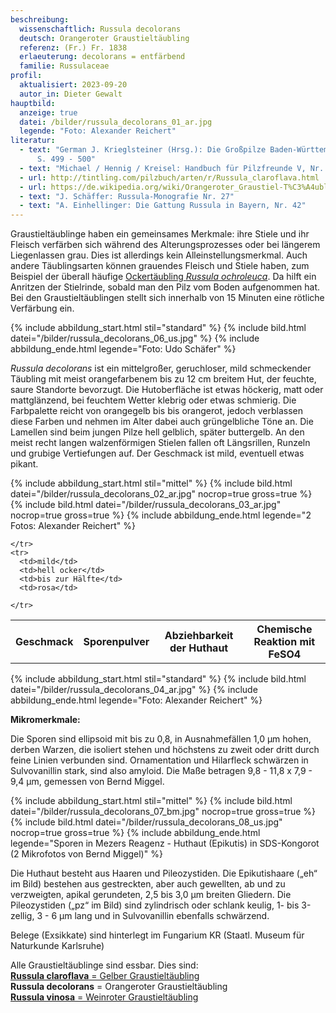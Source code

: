 ```yaml
---
beschreibung:
  wissenschaftlich: Russula decolorans
  deutsch: Orangeroter Graustieltäubling
  referenz: (Fr.) Fr. 1838
  erlaeuterung: decolorans = entfärbend
  familie: Russulaceae
profil:
  aktualisiert: 2023-09-20
  autor_in: Dieter Gewalt
hauptbild:
  anzeige: true
  datei: /bilder/russula_decolorans_01_ar.jpg
  legende: "Foto: Alexander Reichert"
literatur:
  - text: "German J. Krieglsteiner (Hrsg.): Die Großpilze Baden-Württembergs Band 2
      S. 499 - 500"
  - text: "Michael / Hennig / Kreisel: Handbuch für Pilzfreunde V, Nr. 105"
  - url: http://tintling.com/pilzbuch/arten/r/Russula_claroflava.html
  - url: https://de.wikipedia.org/wiki/Orangeroter_Graustiel-T%C3%A4ubling
  - text: "J. Schäffer: Russula-Monografie Nr. 27"
  - text: "A. Einhellinger: Die Gattung Russula in Bayern, Nr. 42"
---
```

Graustieltäublinge haben ein gemeinsames Merkmale: ihre Stiele und ihr Fleisch verfärben sich während des Alterungsprozesses oder bei längerem Liegenlassen grau. Dies ist allerdings kein Alleinstellungsmerkmal. Auch andere Täublingsarten können grauendes Fleisch und Stiele haben, zum Beispiel der überall häufige [Ockertäubling *Russula ochroleuca*](/pilze/russula-ochroleuca-ockertäubling). Da hilft ein Anritzen der Stielrinde, sobald man den Pilz vom Boden aufgenommen hat. Bei den Graustieltäublingen stellt sich innerhalb von 15 Minuten eine rötliche Verfärbung ein.

{% include abbildung_start.html stil="standard" %}
{% include bild.html datei="/bilder/russula_decolorans_06_us.jpg" %}
{% include abbildung_ende.html legende="Foto: Udo Schäfer" %}

*Russula decolorans* ist ein mittelgroßer, geruchloser, mild schmeckender Täubling mit meist orangefarbenem bis zu 12 cm breitem Hut, der feuchte, saure Standorte bevorzugt. Die Hutoberfläche ist etwas höckerig, matt oder mattglänzend, bei feuchtem Wetter klebrig oder etwas schmierig. Die Farbpalette reicht von orangegelb bis bis orangerot, jedoch verblassen diese Farben und nehmen im Alter dabei auch grüngelbliche Töne an. Die Lamellen sind beim jungen Pilze hell gelblich, später buttergelb. An den meist recht langen walzenförmigen Stielen fallen oft Längsrillen, Runzeln und grubige Vertiefungen auf. Der Geschmack ist mild, eventuell etwas pikant.

{% include abbildung_start.html stil="mittel" %}
{% include bild.html datei="/bilder/russula_decolorans_02_ar.jpg" nocrop=true gross=true %}
{% include bild.html datei="/bilder/russula_decolorans_03_ar.jpg" nocrop=true gross=true %}
{% include abbildung_ende.html legende="2 Fotos: Alexander Reichert" %}

<div class="table-responsive">
  <table class="table taeubling">
    <tr>
      <th rowspan="2">Geschmack</th>
      <th rowspan="2">Sporenpulver</th>
      <th rowspan="2">Abziehbarkeit der Huthaut</th>
      <th colspan="3" class="text-center">Chemische Reaktion mit FeSO4</th>
    </tr>
    <tr>    
      
    </tr>
    <tr>
      <td>mild</td>
      <td>hell ocker</td>
      <td>bis zur Hälfte</td>
      <td>rosa</td>
       
    </tr>
  </table>
</div>

{% include abbildung_start.html stil="standard" %}
{% include bild.html datei="/bilder/russula_decolorans_04_ar.jpg" %}
{% include abbildung_ende.html legende="Foto: Alexander Reichert" %}

**Mikromerkmale:**

Die Sporen sind ellipsoid mit bis zu 0,8, in Ausnahmefällen 1,0 µm hohen, derben Warzen, die isoliert stehen und höchstens zu zweit oder dritt durch feine Linien verbunden sind. Ornamentation und Hilarfleck schwärzen in Sulvovanillin stark, sind also amyloid. Die Maße betragen 9,8 - 11,8 x 7,9 - 9,4 µm, gemessen von Bernd Miggel.

{% include abbildung_start.html stil="mittel" %}
{% include bild.html datei="/bilder/russula_decolorans_07_bm.jpg" nocrop=true gross=true %}
{% include bild.html datei="/bilder/russula_decolorans_08_us.jpg" nocrop=true gross=true %}
{% include abbildung_ende.html legende="Sporen in Mezers Reagenz - Huthaut (Epikutis) in SDS-Kongorot (2 Mikrofotos von Bernd Miggel)" %}

Die Huthaut besteht aus Haaren und Pileozystiden. Die Epikutishaare („eh“ im Bild) bestehen aus gestreckten, aber auch gewellten, ab und zu verzweigten, apikal gerundeten, 2,5 bis 3,0 µm breiten Gliedern. Die Pileozystiden („pz“ im Bild) sind zylindrisch oder schlank keulig, 1- bis 3-zellig, 3 - 6 µm lang und  in Sulvovanillin ebenfalls schwärzend.

Belege (Exsikkate) sind hinterlegt im Fungarium KR (Staatl. Museum für Naturkunde Karlsruhe)

Alle Graustieltäublinge sind essbar. Dies sind:\
[**Russula claroflava** = Gelber Graustieltäubling](/pilze/russula-claroflava-gelber-graustieltäubling)\
**Russula decolorans** = Orangeroter Graustieltäubling\
[**Russula vinosa** = Weinroter Graustieltäubling](/pilze/russula-vinosa-weinroter-graustieltäubling)